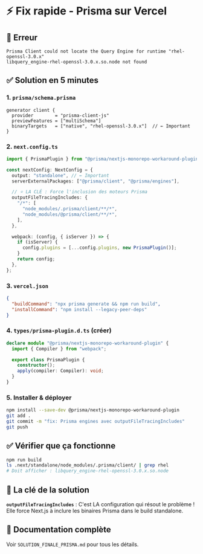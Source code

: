# ⚡ Fix rapide - Prisma sur Vercel

## 🔴 Erreur

```
Prisma Client could not locate the Query Engine for runtime "rhel-openssl-3.0.x"
libquery_engine-rhel-openssl-3.0.x.so.node not found
```

## ✅ Solution en 5 minutes

### 1. `prisma/schema.prisma`

```prisma
generator client {
  provider        = "prisma-client-js"
  previewFeatures = ["multiSchema"]
  binaryTargets   = ["native", "rhel-openssl-3.0.x"]  // ← Important
}
```

### 2. `next.config.ts`

```typescript
import { PrismaPlugin } from "@prisma/nextjs-monorepo-workaround-plugin";

const nextConfig: NextConfig = {
  output: "standalone", // ← Important
  serverExternalPackages: ["@prisma/client", "@prisma/engines"],

  // ⭐ LA CLÉ : Force l'inclusion des moteurs Prisma
  outputFileTracingIncludes: {
    "/*": [
      "node_modules/.prisma/client/**/*",
      "node_modules/@prisma/client/**/*",
    ],
  },

  webpack: (config, { isServer }) => {
    if (isServer) {
      config.plugins = [...config.plugins, new PrismaPlugin()];
    }
    return config;
  },
};
```

### 3. `vercel.json`

```json
{
  "buildCommand": "npx prisma generate && npm run build",
  "installCommand": "npm install --legacy-peer-deps"
}
```

### 4. `types/prisma-plugin.d.ts` (créer)

```typescript
declare module "@prisma/nextjs-monorepo-workaround-plugin" {
  import { Compiler } from "webpack";

  export class PrismaPlugin {
    constructor();
    apply(compiler: Compiler): void;
  }
}
```

### 5. Installer & déployer

```bash
npm install --save-dev @prisma/nextjs-monorepo-workaround-plugin
git add .
git commit -m "fix: Prisma engines avec outputFileTracingIncludes"
git push
```

## ✅ Vérifier que ça fonctionne

```bash
npm run build
ls .next/standalone/node_modules/.prisma/client/ | grep rhel
# Doit afficher : libquery_engine-rhel-openssl-3.0.x.so.node
```

## 🔑 La clé de la solution

**`outputFileTracingIncludes`** : C'est LA configuration qui résout le problème ! Elle force Next.js à inclure les binaires Prisma dans le build standalone.

## 📖 Documentation complète

Voir `SOLUTION_FINALE_PRISMA.md` pour tous les détails.
